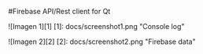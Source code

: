 #Firebase API/Rest client for Qt 

![Imagen 1][1]
 [1]: docs/screenshot1.png "Console log"

![Imagen 2][2]
  [2]: docs/screenshot2.png "Firebase data"
